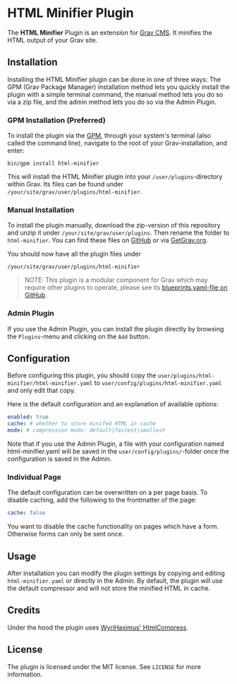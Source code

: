 # HTML Minifier Plugin

The **HTML Minifier** Plugin is an extension for [Grav CMS](http://github.com/getgrav/grav). It minifies the HTML output of your Grav site.

## Installation

Installing the HTML Minifier plugin can be done in one of three ways: The GPM (Grav Package Manager) installation method lets you quickly install the plugin with a simple terminal command, the manual method lets you do so via a zip file, and the admin method lets you do so via the Admin Plugin.

### GPM Installation (Preferred)

To install the plugin via the [GPM](http://learn.getgrav.org/advanced/grav-gpm), through your system's terminal (also called the command line), navigate to the root of your Grav-installation, and enter:

    bin/gpm install html-minifier

This will install the HTML Minifier plugin into your `/user/plugins`-directory within Grav. Its files can be found under `/your/site/grav/user/plugins/html-minifier`.

### Manual Installation

To install the plugin manually, download the zip-version of this repository and unzip it under `/your/site/grav/user/plugins`. Then rename the folder to `html-minifier`. You can find these files on [GitHub](https://github.com/rblinde/grav-plugin-html-minifier) or via [GetGrav.org](http://getgrav.org/downloads/plugins#extras).

You should now have all the plugin files under

    /your/site/grav/user/plugins/html-minifier

> NOTE: This plugin is a modular component for Grav which may require other plugins to operate, please see its [blueprints.yaml-file on GitHub](https://github.com/rblinde/grav-plugin-html-minifier/blob/master/blueprints.yaml).

### Admin Plugin

If you use the Admin Plugin, you can install the plugin directly by browsing the `Plugins`-menu and clicking on the `Add` button.

## Configuration

Before configuring this plugin, you should copy the `user/plugins/html-minifier/html-minifier.yaml` to `user/config/plugins/html-minifier.yaml` and only edit that copy.

Here is the default configuration and an explanation of available options:

```yaml
enabled: true
cache: # whether to store minifed HTML in cache
mode: # compression mode: default|fastest|smallest
```

Note that if you use the Admin Plugin, a file with your configuration named html-minifier.yaml will be saved in the `user/config/plugins/`-folder once the configuration is saved in the Admin.

### Individual Page

The default configuration can be overwritten on a per page basis. To disable caching, add the following to the frontmatter of the page:

```yaml
cache: false
```

You want to disable the cache functionality on pages which have a form. Otherwise forms can only be sent once.

## Usage

After installation you can modify the plugin settings by copying and editing `html-minifier.yaml` or directly in the Admin. By default, the plugin will use the default compressor and will not store the minified HTML in cache.

## Credits

Under the hood the plugin uses [WyriHaximus' HtmlCompress](https://github.com/WyriHaximus/HtmlCompress).

## License

The plugin is licensed under the MIT license. See `LICENSE` for more information.
